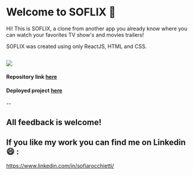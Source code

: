 # Welcome to SOFLIX :wave:

Hi! This is SOFLIX, a clone from another app you already know where you can watch your favorites TV show's and movies trailers!

SOFLIX was created using only ReactJS, HTML and CSS.

[<img src="https://github.com/sofiarocchietti/sofiarocchietti/blob/main/img/SOFLIX.gif"/>](https://github.com/sofiarocchietti/soflix) 
---
#### Repository link [here](https://github.com/sofiarocchietti/soflix)
#### Deployed project [here](https://soflix.vercel.app/home)

--

## All feedback is welcome!

## If you like my work you can find me on Linkedin :smile: :

https://www.linkedin.com/in/sofiarocchietti/


